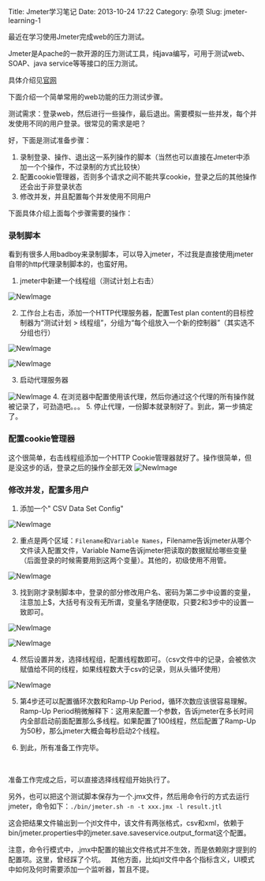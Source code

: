 Title: Jmeter学习笔记
Date: 2013-10-24 17:22
Category: 杂项
Slug: jmeter-learning-1

最近在学习使用Jmeter完成web的压力测试。

Jmeter是Apache的一款开源的压力测试工具，纯java编写，可用于测试web、SOAP、java service等等接口的压力测试。

具体介绍见[官网](http://jmeter.apache.org/)


下面介绍一个简单常用的web功能的压力测试步骤。

测试需求：登录web，然后进行一些操作，最后退出。需要模拟一些并发，每个并发使用不同的用户登录。很常见的需求是吧？

好，下面是测试准备步骤：

1. 录制登录、操作、退出这一系列操作的脚本（当然也可以直接在Jmeter中添加一个个操作，不过录制的方式比较快）
2. 配置cookie管理器，否则多个请求之间不能共享cookie，登录之后的其他操作还会出于非登录状态
3. 修改并发，并且配置每个并发使用不同用户
 

下面具体介绍上面每个步骤需要的操作：

### 录制脚本

看到有很多人用badboy来录制脚本，可以导入jmeter，不过我是直接使用jmeter自带的http代理录制脚本的，也蛮好用。

1. jmeter中新建一个线程组（测试计划上右击）

![NewImage](http://www.708luo.com/blog/wp-content/uploads/2013/10/NewImage.png "NewImage.png")

2. 工作台上右击，添加一个HTTP代理服务器，配置Test plan content的目标控制器为“测试计划 \> 线程组”，分组为“每个组放入一个新的控制器”（其实选不分组也行）

![NewImage](http://www.708luo.com/blog/wp-content/uploads/2013/10/NewImage1.png "NewImage.png")

![NewImage](http://www.708luo.com/blog/wp-content/uploads/2013/10/NewImage2.png "NewImage.png")

3. 启动代理服务器

![NewImage](http://www.708luo.com/blog/wp-content/uploads/2013/10/NewImage3.png "NewImage.png")
4.  在浏览器中配置使用该代理，然后你通过这个代理的所有操作就被记录了，可劲造吧。。。
5. 停止代理，一份脚本就录制好了。到此，第一步搞定了。


### 配置cookie管理器

这个很简单，右击线程组添加一个HTTP Cookie管理器就好了。操作很简单，但是没这步的话，登录之后的操作全部无效
![NewImage](http://www.708luo.com/blog/wp-content/uploads/2013/10/NewImage4.png "NewImage.png")

### 修改并发，配置多用户

1. 添加一个" CSV Data Set Config"

![NewImage](http://www.708luo.com/blog/wp-content/uploads/2013/10/NewImage5.png "NewImage.png")

2. 重点是两个区域：`Filename`和`Variable Names`，Filename告诉jmeter从哪个文件读入配置文件，Variable Name告诉jmeter把读取的数据赋给哪些变量（后面登录的时候需要用到这两个变量）。其他的，初级使用不用管。

![NewImage](http://www.708luo.com/blog/wp-content/uploads/2013/10/NewImage6.png "NewImage.png")

3. 找到刚才录制脚本中，登录的部分修改用户名、密码为第二步中设置的变量，注意加上\$，大括号有没有无所谓，变量名字随便取，只要2和3步中的设置一致即可。

![NewImage](http://www.708luo.com/blog/wp-content/uploads/2013/10/NewImage7.png "NewImage.png")

![NewImage](http://www.708luo.com/blog/wp-content/uploads/2013/10/NewImage8.png "NewImage.png")

4. 然后设置并发，选择线程组，配置线程数即可。（csv文件中的记录，会被依次赋值给不同的线程，如果线程数大于csv的记录，则从头循环使用）

![NewImage](http://www.708luo.com/blog/wp-content/uploads/2013/10/NewImage9.png "NewImage.png")

5. 第4步还可以配置循环次数和Ramp-Up Period，循环次数应该很容易理解。Ramp-Up Period稍微解释下：这用来配置一个参数，告诉jmeter在多长时间内全部启动前面配置那么多线程。如果配置了100线程，然后配置了Ramp-Up为50秒，那么jmeter大概会每秒启动2个线程。

6. 到此，所有准备工作完毕。

 

准备工作完成之后，可以直接选择线程组开始执行了。

另外，也可以把这个测试脚本保存为一个.jmx文件，然后用命令行的方式去运行jmeter，命令如下：`./bin/jmeter.sh -n -t xxx.jmx -l result.jtl`

这会把结果文件输出到一个jtl文件中，该文件有两张格式，csv和xml，依赖于bin/jmeter.properties中的jmeter.save.saveservice.output\_format这个配置。

注意，命令行模式中，.jmx中配置的输出文件格式并不生效，而是依赖刚才提到的配置项。这里，曾经踩了个坑。
 
其他方面，比如jtl文件中各个指标含义，UI模式中如何及何时需要添加一个监听器，暂且不提。
